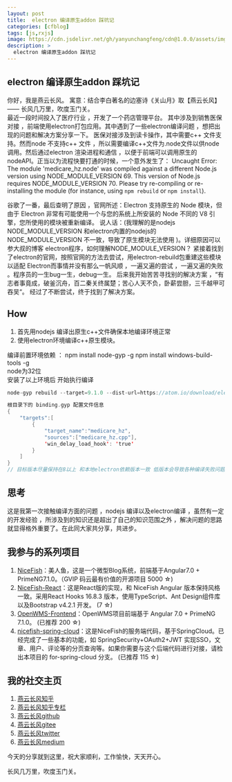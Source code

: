 ```yaml
---
layout: post
title:  electron 编译原生addon 踩坑记
categories: [cfblog]
tags: [js,rxjs]
image: https://cdn.jsdelivr.net/gh/yanyunchangfeng/cdn@1.0.0/assets/img/blog/english-grammer/english-grammer-cover5.png
description: >
  electron 编译原生addon 踩坑记
---
```



## electron 编译原生addon 踩坑记

你好，我是燕云长风。 寓意：结合李白著名的边塞诗《关山月》取【燕云长风】—— 长风几万里，吹度玉门关。  
最近一段时间投入了医疗行业 ，开发了一个药店管理平台。 其中涉及到销售医保对接 ，前端使用electron打包应用。其中遇到了一些electron编译问题 ，想把出现的问题和解决方案分享一下。  医保对接涉及到读卡操作，其中需要c++ 文件支持。然而node 不支持c++ 文件 ，所以需要编译c++文件为.node文件以供node调用。然后通过electron 渲染进程和通信 ，以便于前端可以调用原生的nodeAPI。正当以为流程快要打通的时候，一个意外发生了：
Uncaught Error: The module 'medicare_hz.node' was compiled against a different Node.js version using NODE_MODULE_VERSION 69. This version of Node.js requires NODE_MODULE_VERSION 70. Please try re-compiling or re-installing the module (for instance, using `npm rebuild` or `npm install`). 

谷歌了一番，最后查明了原因 ，官网所述：Electron 支持原生的 Node 模块，但由于 Electron 非常有可能使用一个与您的系统上所安装的 Node 不同的 V8 引擎，您所使用的模块被重新编译。 说人话：(我理解的是nodejs NODE_MODULE_VERSION  和electron内置的nodejs的NODE_MODULE_VERSION  不一致，导致了原生模块无法使用 )。详细原因可以参大叔的博客 electron程序，如何理解NODE_MODULE_VERSION？   紧接着找到了electron的官网，按照官网的方法去尝试，用electron-rebuild包重建这些模块以适配 Electron而事情并没有那么一帆风顺 ，一遍又遍的尝试 ，一遍又遍的失败 。程序员的一生bug一生，debug一生。
后来我开始苦苦寻找别的解决方案 ，“有志者事竟成，破釜沉舟，百二秦关终属楚；苦心人天不负，卧薪尝胆，三千越甲可吞吴“。 经过了不断尝试，终于找到了解决方案。

## How

1. 首先用nodejs 编译出原生c++文件确保本地编译环境正常 
2. 使用electron环境编译c++原生模块。 

编译前置环境依赖 ：
npm install node-gyp -g
npm install windows-build-tools -g  
node为32位   
安装了以上环境后 开始执行编译

```swift
node-gyp rebuild --target=9.1.0 --dist-url=https://atom.io/download/electron

根目录下的 binding.gyp 配置文件信息
{
    "targets":[
        {
            "target_name":"medicare_hz",
            "sources":["medicare_hz.cpp"],
            'win_delay_load_hook': 'true'
        }
    ]
}
// 目标版本尽量保持在8以上 和本地electron依赖版本一致 低版本会导致各种编译失败问题

```  
## 思考 
这是我第一次接触编译方面的问题 ，nodejs 编译以及electron编译 ，虽然有一定的开发经验 ，所涉及到的知识还是超出了自己的知识范围之外 ，解决问题的思路就显得格外重要了。在此同大家共分享，共进步。


## 我参与的系列项目

1. [NiceFish]( https://gitee.com/mumu-osc/NiceFish)：美人鱼，这是一个微型Blog系统，前端基于Angular7.0 + PrimeNG7.1.0。（GVIP 码云最有价值的开源项目 5000 ☆)
2. [NiceFish-React]( https://github.com/damoqiongqiu/NiceFish-React)：这是React版的实现，和 NiceFish Angular 版本保持风格一致。采用React Hooks 16.8.3 版本，使用TypeScript、Ant Design组件库以及Bootstrap v4.2.1 开发。  (7 ☆)
3. [OpenWMS-Frontend](https://gitee.com/mumu-osc/OpenWMS-Frontend)：OpenWMS项目前端基于 Angular 7.0 + PrimeNG 7.1.0。  (已推荐 200 ☆)
4. [nicefish-spring-cloud](https://gitee.com/mumu-osc/nicefish-spring-cloud)：这是NiceFish的服务端代码，基于SpringCloud。已经完成了一些基本的功能，如 SpringSecurity+OAuth2+JWT 实现SSO，文章、用户、评论等的分页查询等。如果你需要与这个后端代码进行对接，请检出本项目的 for-spring-cloud 分支。 (已推荐 115 ☆)

## 我的社交主页  

1. [燕云长风知乎](https://zhihu.com/people/hbxyxuxiaodong)  
2. [燕云长风知乎专栏](https://zhuanlan.zhihu.com/yanyunchangfeng)  
3. [燕云长风github](https://github.com/yanyunchangfeng)  
4. [燕云长风gitee](https://gitee.com/yanyunchangfeng)  
5. [燕云长风twitter](https://twitter.com/yanyunchangfeng)  
6. [燕云长风medium](https://medium.com/@yanyunchangfeng) 

今天的分享就到这里，祝大家顺利，工作愉快，天天开心。

长风几万里，吹度玉门关。